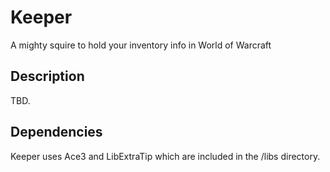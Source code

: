 # Keeper
A mighty squire to hold your inventory info in World of Warcraft

## Description
TBD.

## Dependencies
Keeper uses Ace3 and LibExtraTip which are included in the /libs directory.
